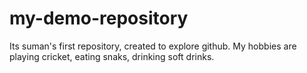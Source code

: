 # my-demo-repository
Its suman's first repository, created to explore github.
My hobbies are playing cricket, eating snaks, drinking soft drinks.

